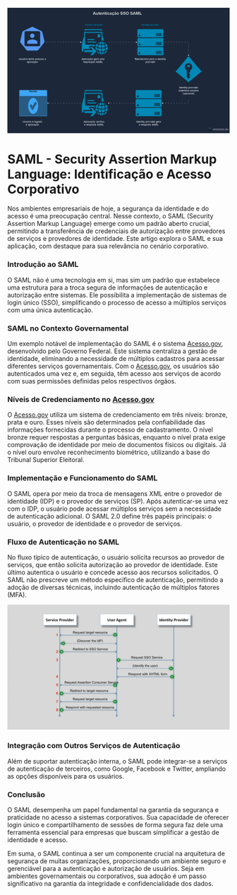 ![SAML SSO Authentication](/assets/saml-sso-auth.gif)

# SAML - Security Assertion Markup Language: Identificação e Acesso Corporativo

Nos ambientes empresariais de hoje, a segurança da identidade e do acesso é uma preocupação central. Nesse contexto, o SAML (Security Assertion Markup Language) emerge como um padrão aberto crucial, permitindo a transferência de credenciais de autorização entre provedores de serviços e provedores de identidade. Este artigo explora o SAML e sua aplicação, com destaque para sua relevância no cenário corporativo.

### Introdução ao SAML

O SAML não é uma tecnologia em si, mas sim um padrão que estabelece uma estrutura para a troca segura de informações de autenticação e autorização entre sistemas. Ele possibilita a implementação de sistemas de login único (SSO), simplificando o processo de acesso a múltiplos serviços com uma única autenticação.

### SAML no Contexto Governamental

Um exemplo notável de implementação do SAML é o sistema [Acesso.gov](http://acesso.gov/), desenvolvido pelo Governo Federal. Este sistema centraliza a gestão de identidade, eliminando a necessidade de múltiplos cadastros para acessar diferentes serviços governamentais. Com o [Acesso.gov](http://acesso.gov/), os usuários são autenticados uma vez e, em seguida, têm acesso aos serviços de acordo com suas permissões definidas pelos respectivos órgãos.

### Níveis de Credenciamento no [Acesso.gov](http://acesso.gov/)

O [Acesso.gov](http://acesso.gov/) utiliza um sistema de credenciamento em três níveis: bronze, prata e ouro. Esses níveis são determinados pela confiabilidade das informações fornecidas durante o processo de cadastramento. O nível bronze requer respostas a perguntas básicas, enquanto o nível prata exige comprovação de identidade por meio de documentos físicos ou digitais. Já o nível ouro envolve reconhecimento biométrico, utilizando a base do Tribunal Superior Eleitoral.

### Implementação e Funcionamento do SAML

O SAML opera por meio da troca de mensagens XML entre o provedor de identidade (IDP) e o provedor de serviços (SP). Após autenticar-se uma vez com o IDP, o usuário pode acessar múltiplos serviços sem a necessidade de autenticação adicional. O SAML 2.0 define três papéis principais: o usuário, o provedor de identidade e o provedor de serviços.

### Fluxo de Autenticação no SAML

No fluxo típico de autenticação, o usuário solicita recursos ao provedor de serviços, que então solicita autorização ao provedor de identidade. Este último autentica o usuário e concede acesso aos recursos solicitados. O SAML não prescreve um método específico de autenticação, permitindo a adoção de diversas técnicas, incluindo autenticação de múltiplos fatores (MFA).

![SAML work flow.gif](/assets/saml-flow.gif)

### Integração com Outros Serviços de Autenticação

Além de suportar autenticação interna, o SAML pode integrar-se a serviços de autenticação de terceiros, como Google, Facebook e Twitter, ampliando as opções disponíveis para os usuários.

### Conclusão

O SAML desempenha um papel fundamental na garantia da segurança e praticidade no acesso a sistemas corporativos. Sua capacidade de oferecer login único e compartilhamento de sessões de forma segura faz dele uma ferramenta essencial para empresas que buscam simplificar a gestão de identidade e acesso.

Em suma, o SAML continua a ser um componente crucial na arquitetura de segurança de muitas organizações, proporcionando um ambiente seguro e gerenciável para a autenticação e autorização de usuários. Seja em ambientes governamentais ou corporativos, sua adoção é um passo significativo na garantia da integridade e confidencialidade dos dados.